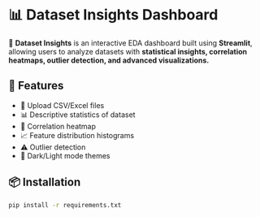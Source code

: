 # 📊 Dataset Insights Dashboard

🚀 **Dataset Insights** is an interactive EDA dashboard built using **Streamlit**, allowing users to analyze datasets with **statistical insights, correlation heatmaps, outlier detection, and advanced visualizations.**

## 📌 Features
- 📂 Upload CSV/Excel files
- 📊 Descriptive statistics of dataset
- 🔗 Correlation heatmap
- 📈 Feature distribution histograms
- ⚠️ Outlier detection
- 🎨 Dark/Light mode themes

## 📦 Installation
```bash
pip install -r requirements.txt
